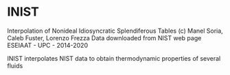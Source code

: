 # INIST

Interpolation of Nonideal Idiosyncratic Splendiferous Tables
(c) Manel Soria, Caleb Fuster, Lorenzo Frezza
Data downloaded from NIST web page
ESEIAAT - UPC - 2014-2020

INIST interpolates NIST data to obtain thermodynamic properties of several fluids

